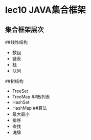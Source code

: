 # lec10 JAVA集合框架 
## 集合框架层次
##线性结构 
- 数组
- 链表
- 栈
- 队列

##树结构
- TreeSet
- TreeMap
##散列表
- HashSet
- HashMap
##算法
- 最大最小
- 排序
- 查找
- 洗牌
